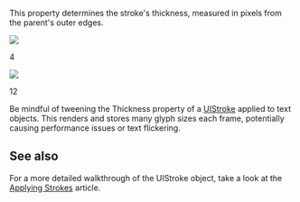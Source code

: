 This property determines the stroke's thickness, measured in pixels from the parent's outer edges.

![](https://developer.roblox.com/assets/blte2189b6f00c809b9/Outline-Thickness-4.png)

4

![](https://developer.roblox.com/assets/blt62d4cb5b19b1d1aa/Outline-Thickness-12.png)

12

Be mindful of tweening the Thickness property of a [UIStroke](https://developer.roblox.com/en-us/api-reference/class/UIStroke) applied to text objects. This renders and stores many glyph sizes each frame, potentially causing performance issues or text flickering.

See also
--------

For a more detailed walkthrough of the UIStroke object, take a look at the [Applying Strokes](../../../articles/applying-strokes) article.
